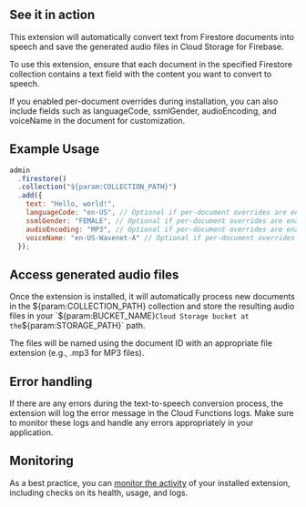 ## See it in action

This extension will automatically convert text from Firestore documents into speech and save the generated audio files in Cloud Storage for Firebase.

To use this extension, ensure that each document in the specified Firestore collection contains a text field with the content you want to convert to speech.

If you enabled per-document overrides during installation, you can also include fields such as languageCode, ssmlGender, audioEncoding, and voiceName in the document for customization.

## Example Usage

```javascript
admin
  .firestore()
  .collection("${param:COLLECTION_PATH}")
  .add({
    text: "Hello, world!",
    languageCode: "en-US", // Optional if per-document overrides are enabled
    ssmlGender: "FEMALE", // Optional if per-document overrides are enabled
    audioEncoding: "MP3", // Optional if per-document overrides are enabled
    voiceName: "en-US-Wavenet-A" // Optional if per-document overrides are enabled
  });
```

## Access generated audio files

Once the extension is installed, it will automatically process new documents in the ${param:COLLECTION_PATH} collection and store the resulting audio files in your `${param:BUCKET_NAME}` Cloud Storage bucket at the `${param:STORAGE_PATH}` path.

The files will be named using the document ID with an appropriate file extension (e.g., .mp3 for MP3 files).

## Error handling

If there are any errors during the text-to-speech conversion process, the extension will log the error message in the Cloud Functions logs. Make sure to monitor these logs and handle any errors appropriately in your application.

## Monitoring

As a best practice, you can [monitor the activity](https://firebase.google.com/docs/extensions/manage-installed-extensions#monitor) of your installed extension, including checks on its health, usage, and logs.
